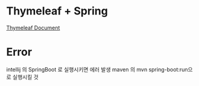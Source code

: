 
# Thymeleaf + Spring
[Thymeleaf Document](http://www.thymeleaf.org/doc/tutorials/3.0/thymeleafspring.html)


# Error
intellij 의 SpringBoot 로 실행시키면 에러 발생
maven 의 mvn spring-boot:run으로 실행시킬 것
